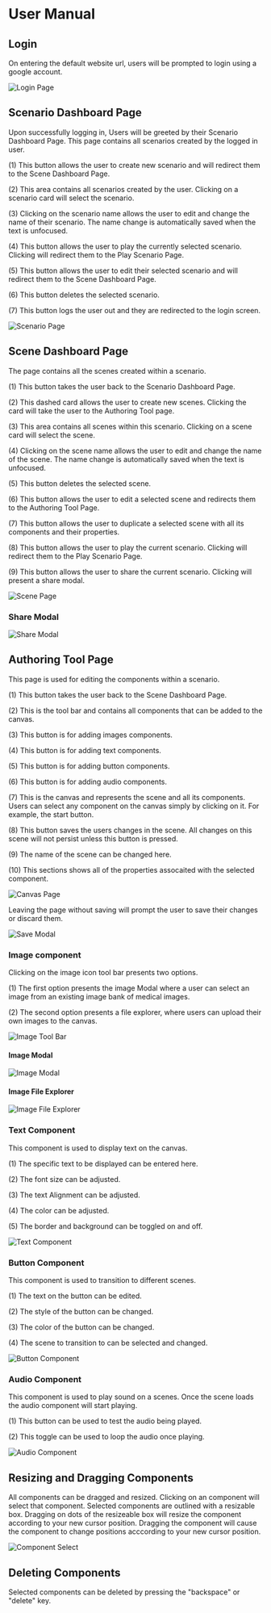 # User Manual


## Login

On entering the default website url, users will be prompted to login using a google account.

![Login Page](images/loginPage.png)
<br>

## Scenario Dashboard Page

Upon successfully logging in, Users will be greeted by their Scenario Dashboard Page. This page contains all scenarios created by the logged in user.

(1) This button allows the user to create new scenario and will redirect them to the Scene Dashboard Page.

(2) This area contains all scenarios created by the user. Clicking on a scenario card will select the scenario.

(3) Clicking on the scenario name allows the user to edit and change the name of their scenario. The name change is automatically saved when the text is unfocused.

(4) This button allows the user to play the currently selected scenario. Clicking will redirect them to the Play Scenario Page.

(5) This button allows the user to edit their selected scenario and will redirect them to the Scene Dashboard Page.

(6) This button deletes the selected scenario.

(7) This button logs the user out and they are redirected to the login screen.

![Scenario Page](images/scenarioPage.png)
<br>

## Scene Dashboard Page

The page contains all the scenes created within a scenario.

(1) This button takes the user back to the Scenario Dashboard Page.

(2) This dashed card allows the user to create new scenes. Clicking the card will take the user to the Authoring Tool page.

(3) This area contains all scenes within this scenario. Clicking on a scene card will select the scene.

(4) Clicking on the scene name allows the user to edit and change the name of the scene. The name change is automatically saved when the text is unfocused.


(5) This button deletes the selected scene.

(6) This button allows the user to edit a selected scene and redirects them to the Authoring Tool Page.

(7) This button allows the user to duplicate a selected scene with all its components and their properties.

(8) This button allows the user to play the current scenario. Clicking will redirect them to the Play Scenario Page.

(9) This button allows the user to share the current scenario. Clicking will present a share modal.

![Scene Page](images/scenePage.png)
<br>

### Share Modal
![Share Modal](images/shareModal.png)
<br>

## Authoring Tool Page

This page is used for editing the components within a scenario.

(1) This button takes the user back to the Scene Dashboard Page.

(2) This is the tool bar and contains all components that can be added to the canvas.

(3) This button is for adding images components.

(4) This button is for adding text components.

(5) This button is for adding button components.

(6) This button is for adding audio components.

(7) This is the canvas and represents the scene and all its components. Users can select any component on the canvas simply by clicking on it. For example, the start button.

(8) This button saves the users changes in the scene. All changes on this scene will not persist unless this button is pressed.

(9) The name of the scene can be changed here.

(10) This sections shows all of the properties assocaited with the selected component.

![Canvas Page](images/canvasPage.png)
<br>

Leaving the page without saving will prompt the user to save their changes or discard them.

![Save Modal](images/saveModal.png)
<br>

### Image component

Clicking on the image icon tool bar presents two options.

(1) The first option presents the image Modal where a user can select an image from an existing image bank of medical images.

(2) The second option presents a file explorer, where users can upload their own images to the canvas.



![Image Tool Bar](images/imageToolBar.png)

#### Image Modal

![Image Modal](images/imageModal.png)

#### Image File Explorer

![Image File Explorer](images/imageFileExplorer.png)

### Text Component
This component is used to display text on the canvas.

(1) The specific text to be displayed can be entered here.

(2) The font size can be adjusted.

(3) The text Alignment can be adjusted.

(4) The color can be adjusted.

(5) The border and background can be toggled on and off.

![Text Component](images/textComponent.png)
<br>

### Button Component
This component is used to transition to different scenes.

(1) The text on the button can be edited.

(2) The style of the button can be changed.

(3) The color of the button can be changed.

(4) The scene to transition to can be selected and changed.

![Button Component](images/buttonComponent.png)
<br>

### Audio Component
This component is used to play sound on a scenes. Once the scene loads the audio component will start playing.

(1) This button can be used to test the audio being played.

(2) This toggle can be used to loop the audio once playing.

![Audio Component](images/audioComponent.png)


## Resizing and Dragging Components
All components can be dragged and resized. Clicking on an component will select that component. Selected components are outlined with a resizable box. Dragging on dots of the resizeable box will resize the component according to your new cursor position. Dragging the component will cause the component to change positions acccording to your new cursor position. 

![Component Select](images/componentSelect.png)

## Deleting Components
Selected components can be deleted by pressing the "backspace" or "delete" key.





